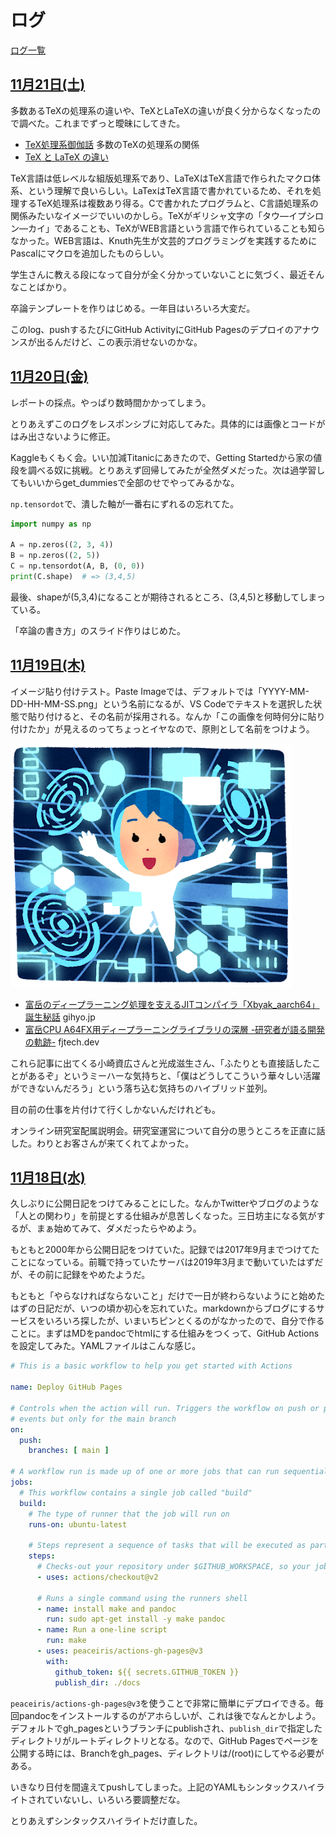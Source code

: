 # ログ

[ログ一覧](index.html)

## [11月21日(土)](#21) <a id="21"></a>

多数あるTeXの処理系の違いや、TeXとLaTeXの違いが良く分からなくなったので調べた。これまでずっと曖昧にしてきた。

* [TeX処理系御伽話](https://qiita.com/yyu/items/6404656f822ce14db935) 多数のTeXの処理系の関係
* [TeX と LaTeX の違い](https://blog.wtsnjp.com/2016/12/19/tex-and-latex/) 

TeX言語は低レベルな組版処理系であり、LaTeXはTeX言語で作られたマクロ体系、という理解で良いらしい。LaTexはTeX言語で書かれているため、それを処理するTeX処理系は複数あり得る。Cで書かれたプログラムと、C言語処理系の関係みたいなイメージでいいのかしら。TeXがギリシャ文字の「タウ―イプシロン―カイ」であることも、TeXがWEB言語という言語で作られていることも知らなかった。WEB言語は、Knuth先生が文芸的プログラミングを実践するためにPascalにマクロを追加したものらしい。

学生さんに教える段になって自分が全く分かっていないことに気づく、最近そんなことばかり。

卒論テンプレートを作りはじめる。一年目はいろいろ大変だ。

このlog、pushするたびにGitHub ActivityにGitHub Pagesのデプロイのアナウンスが出るんだけど、この表示消せないのかな。

## [11月20日(金)](#20) <a id="20"></a>

レポートの採点。やっぱり数時間かかってしまう。

とりあえずこのログをレスポンシブに対応してみた。具体的には画像とコードがはみ出さないように修正。

Kaggleもくもく会。いい加減Titanicにあきたので、Getting Startedから家の値段を調べる奴に挑戦。とりあえず回帰してみたが全然ダメだった。次は過学習してもいいからget_dummiesで全部のせでやってみるかな。

`np.tensordot`で、潰した軸が一番右にずれるの忘れてた。

```py
import numpy as np

A = np.zeros((2, 3, 4))
B = np.zeros((2, 5))
C = np.tensordot(A, B, (0, 0))
print(C.shape)  # => (3,4,5)
```

最後、shapeが(5,3,4)になることが期待されるところ、(3,4,5)と移動してしまっている。

「卒論の書き方」のスライド作りはじめた。

## [11月19日(木)](#19) <a id="19"></a>

イメージ貼り付けテスト。Paste Imageでは、デフォルトでは「YYYY-MM-DD-HH-MM-SS.png」という名前になるが、VS Codeでテキストを選択した状態で貼り付けると、その名前が採用される。なんか「この画像を何時何分に貼り付けたか」が見えるのってちょっとイヤなので、原則として名前をつけよう。

![イメージテスト](images/2020-11-19-imagetest.png)

* [富岳のディープラーニング処理を支えるJITコンパイラ「Xbyak_aarch64」誕生秘話](https://gihyo.jp/news/interview/2020/11/1801) gihyo.jp
* [富岳CPU A64FX用ディープラーニングライブラリの深層 -研究者が語る開発の軌跡-](https://blog.fltech.dev/entry/2020/11/18/fugaku-onednn-deep-dive-ja) fjtech.dev

これら記事に出てくる小崎資広さんと光成滋生さん、「ふたりとも直接話したことがあるぞ」というミーハーな気持ちと、「僕はどうしてこういう華々しい活躍ができないんだろう」という落ち込む気持ちのハイブリッド並列。

目の前の仕事を片付けて行くしかないんだけれども。

オンライン研究室配属説明会。研究室運営について自分の思うところを正直に話した。わりとお客さんが来てくれてよかった。

## [11月18日(水)](#18) <a id="18"></a>

久しぶりに公開日記をつけてみることにした。なんかTwitterやブログのような「人との関わり」を前提とする仕組みが息苦しくなった。三日坊主になる気がするが、まぁ始めてみて、ダメだったらやめよう。

もともと2000年から公開日記をつけていた。記録では2017年9月までつけてたことになっている。前職で持っていたサーバは2019年3月まで動いていたはずだが、その前に記録をやめたようだ。

もともと「やらなければならないこと」だけで一日が終わらないようにと始めたはずの日記だが、いつの頃か初心を忘れていた。markdownからブログにするサービスをいろいろ探したが、いまいちピンとくるのがなかったので、自分で作ることに。まずはMDをpandocでhtmlにする仕組みをつくって、GitHub Actionsを設定してみた。YAMLファイルはこんな感じ。

```yaml
# This is a basic workflow to help you get started with Actions

name: Deploy GitHub Pages

# Controls when the action will run. Triggers the workflow on push or pull request
# events but only for the main branch
on:
  push:
    branches: [ main ]

# A workflow run is made up of one or more jobs that can run sequentially or in parallel
jobs:
  # This workflow contains a single job called "build"
  build:
    # The type of runner that the job will run on
    runs-on: ubuntu-latest

    # Steps represent a sequence of tasks that will be executed as part of the job
    steps:
      # Checks-out your repository under $GITHUB_WORKSPACE, so your job can access it
      - uses: actions/checkout@v2

      # Runs a single command using the runners shell
      - name: install make and pandoc
        run: sudo apt-get install -y make pandoc
      - name: Run a one-line script
        run: make
      - uses: peaceiris/actions-gh-pages@v3
        with:
          github_token: ${{ secrets.GITHUB_TOKEN }}
          publish_dir: ./docs
```

`peaceiris/actions-gh-pages@v3`を使うことで非常に簡単にデプロイできる。毎回pandocをインストールするのがアホらしいが、これは後でなんとかしよう。デフォルトでgh_pagesというブランチにpublishされ、`publish_dir`で指定したディレクトリがルートディレクトリとなる。なので、GitHub Pagesでページを公開する時には、Branchをgh_pages、ディレクトリは/(root)にしてやる必要がある。

いきなり日付を間違えてpushしてしまった。上記のYAMLもシンタックスハイライトされていないし、いろいろ要調整だな。

とりあえずシンタックスハイライトだけ直した。
